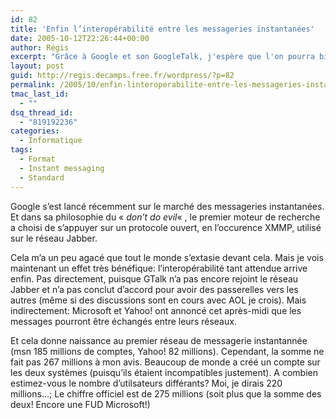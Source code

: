 ```yaml
---
id: 82
title: 'Enfin l’interopérabilité entre les messageries instantanées'
date: 2005-10-12T22:26:44+00:00
author: Régis
excerpt: "Grâce à Google et son GoogleTalk, j'espère que l'on pourra bientôt communiquer d'un réseau vers l'autre."
layout: post
guid: http://regis.decamps.free.fr/wordpress/?p=82
permalink: /2005/10/enfin-linteroperabilite-entre-les-messageries-instantanees/
tmac_last_id:
  - ""
dsq_thread_id:
  - "819192236"
categories:
  - Informatique
tags:
  - Format
  - Instant messaging
  - Standard
---
```

Google s’est lancé récemment sur le marché des messageries instantanées. Et dans sa philosophie du « _don’t do evil_« , le premier moteur de recherche a choisi de s’appuyer sur un protocole ouvert, en l’occurence XMMP, utilisé sur le réseau Jabber.

Cela m’a un peu agacé que tout le monde s’extasie devant cela. Mais je vois maintenant un effet très bénéfique: l’interopérabilité tant attendue arrive enfin. Pas directement, puisque GTalk n’a pas encore rejoint le réseau Jabber et n’a pas conclut d’accord pour avoir des passerelles vers les autres (même si des discussions sont en cours avec AOL je crois). Mais indirectement: Microsoft et Yahoo! ont annoncé cet après-midi que les messages pourront être échangés entre leurs réseaux.

Et cela donne naissance au premier réseau de messagerie instantannée (msn 185 millions de comptes, Yahoo! 82 millions). Cependant, la somme ne fait pas 267 millions à mon avis. Beaucoup de monde a créé un compte sur les deux systèmes (puisqu’ils étaient incompatibles justement). A combien estimez-vous le nombre d’utilsateurs différants? Moi, je dirais 220 millions…; Le chiffre officiel est de 275 millions (soit plus que la somme des deux! Encore une FUD Microsoft!)
